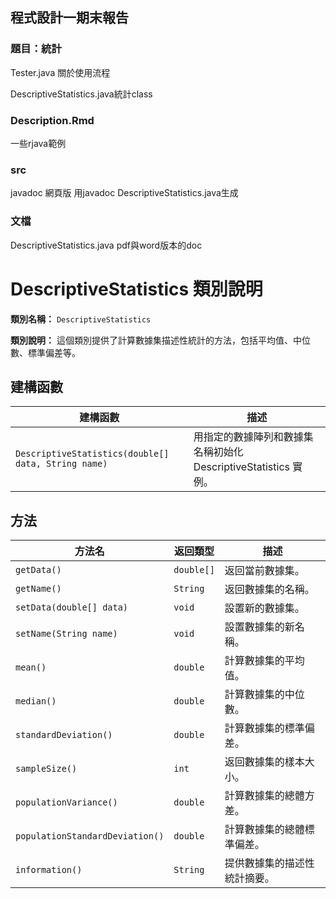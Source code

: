 ## 程式設計一期末報告

### 題目：統計

Tester.java 關於使用流程

DescriptiveStatistics.java統計class


### Description.Rmd

一些rjava範例

### src 

javadoc 網頁版
用javadoc DescriptiveStatistics.java生成

### 文檔

DescriptiveStatistics.java pdf與word版本的doc

# DescriptiveStatistics 類別說明

**類別名稱：** `DescriptiveStatistics`

**類別說明：** 
這個類別提供了計算數據集描述性統計的方法，包括平均值、中位數、標準偏差等。

## 建構函數

| 建構函數 | 描述 |
| --- | --- |
| `DescriptiveStatistics(double[] data, String name)` | 用指定的數據陣列和數據集名稱初始化 DescriptiveStatistics 實例。 |

## 方法

| 方法名 | 返回類型 | 描述 |
| --- | --- | --- |
| `getData()` | `double[]` | 返回當前數據集。 |
| `getName()` | `String` | 返回數據集的名稱。 |
| `setData(double[] data)` | `void` | 設置新的數據集。 |
| `setName(String name)` | `void` | 設置數據集的新名稱。 |
| `mean()` | `double` | 計算數據集的平均值。 |
| `median()` | `double` | 計算數據集的中位數。 |
| `standardDeviation()` | `double` | 計算數據集的標準偏差。 |
| `sampleSize()` | `int` | 返回數據集的樣本大小。 |
| `populationVariance()` | `double` | 計算數據集的總體方差。 |
| `populationStandardDeviation()` | `double` | 計算數據集的總體標準偏差。 |
| `information()` | `String` | 提供數據集的描述性統計摘要。 |
